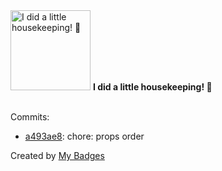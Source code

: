 <img src="https://my-badges.github.io/my-badges/chore-commit.png" alt="I did a little housekeeping! 🧹" title="I did a little housekeeping! 🧹" width="128">
<strong>I did a little housekeeping! 🧹</strong>
<br><br>

Commits:

- <a href="https://github.com/aliaghdam/gutenberg/commit/a493ae8f2aa65468dd6982608bd06e9e67cf1027">a493ae8</a>: chore: props order


Created by <a href="https://github.com/my-badges/my-badges">My Badges</a>